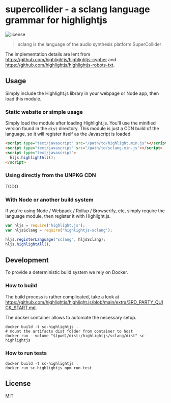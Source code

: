 # supercollider - a  sclang language grammar for highlightjs

![license](https://badgen.net/badge/license/MIT/blue)

> sclang is the language of the audio synthesis platform SuperCollider

The implementation details are lent from <https://github.com/highlightjs/highlightjs-cypher> and <https://github.com/highlightjs/highlightjs-robots-txt>.

## Usage

Simply include the Highlight.js library in your webpage or Node app, then load this module.

### Static website or simple usage

Simply load the module after loading Highlight.js.  You'll use the minified version found in the `dist` directory.  This module is just a CDN build of the language, so it will register itself as the Javascript is loaded.

```html
<script type="text/javascript" src="/path/to/highlight.min.js"></script>
<script type="text/javascript" src="/path/to/sclang.min.js"></script>
<script type="text/javascript">
  hljs.highlightAll();
</script>
```

### Using directly from the UNPKG CDN

TODO

### With Node or another build system

If you're using Node / Webpack / Rollup / Browserify, etc, simply require the language module, then register it with Highlight.js.

```javascript
var hljs = require('highlight.js');
var hljsSclang = require('highlightjs-sclang');

hljs.registerLanguage("sclang", hljsSclang);
hljs.highlightAll();
```

## Development

To provide a deterministic build system we rely on Docker.

### How to build

The build process is rather complicated, take a look at <https://github.com/highlightjs/highlight.js/blob/main/extra/3RD_PARTY_QUICK_START.md>.

The docker container allows to automate the necessary setup.

```shell
docker build -t sc-highlightjs .
# mount the artifacts dist folder from container to host
docker run --volume "$(pwd)/dist:/highlightjs/sclang/dist" sc-highlightjs
```

### How to run tests

```shell
docker build -t sc-highlightjs .
docker run sc-highlightjs npm run test
```

## License

MIT
